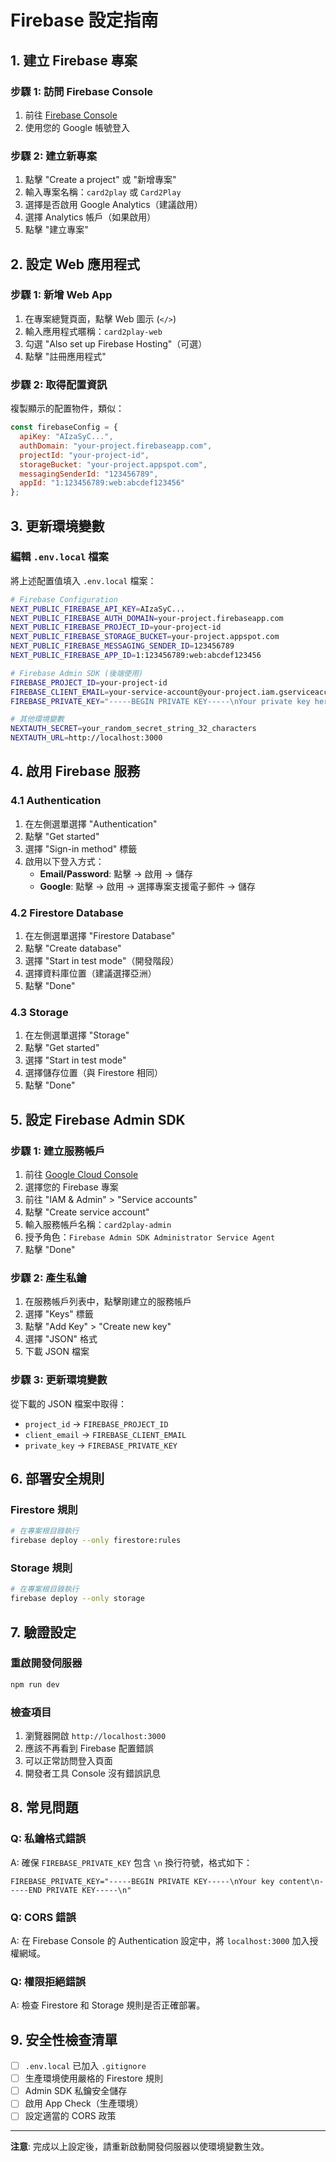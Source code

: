 # Firebase 設定指南

## 1. 建立 Firebase 專案

### 步驟 1: 訪問 Firebase Console
1. 前往 [Firebase Console](https://console.firebase.google.com/)
2. 使用您的 Google 帳號登入

### 步驟 2: 建立新專案
1. 點擊 "Create a project" 或 "新增專案"
2. 輸入專案名稱：`card2play` 或 `Card2Play`
3. 選擇是否啟用 Google Analytics（建議啟用）
4. 選擇 Analytics 帳戶（如果啟用）
5. 點擊 "建立專案"

## 2. 設定 Web 應用程式

### 步驟 1: 新增 Web App
1. 在專案總覽頁面，點擊 Web 圖示 (`</>`)
2. 輸入應用程式暱稱：`card2play-web`
3. 勾選 "Also set up Firebase Hosting"（可選）
4. 點擊 "註冊應用程式"

### 步驟 2: 取得配置資訊
複製顯示的配置物件，類似：
```javascript
const firebaseConfig = {
  apiKey: "AIzaSyC...",
  authDomain: "your-project.firebaseapp.com",
  projectId: "your-project-id",
  storageBucket: "your-project.appspot.com",
  messagingSenderId: "123456789",
  appId: "1:123456789:web:abcdef123456"
};
```

## 3. 更新環境變數

### 編輯 `.env.local` 檔案
將上述配置值填入 `.env.local` 檔案：

```bash
# Firebase Configuration
NEXT_PUBLIC_FIREBASE_API_KEY=AIzaSyC...
NEXT_PUBLIC_FIREBASE_AUTH_DOMAIN=your-project.firebaseapp.com
NEXT_PUBLIC_FIREBASE_PROJECT_ID=your-project-id
NEXT_PUBLIC_FIREBASE_STORAGE_BUCKET=your-project.appspot.com
NEXT_PUBLIC_FIREBASE_MESSAGING_SENDER_ID=123456789
NEXT_PUBLIC_FIREBASE_APP_ID=1:123456789:web:abcdef123456

# Firebase Admin SDK (後端使用)
FIREBASE_PROJECT_ID=your-project-id
FIREBASE_CLIENT_EMAIL=your-service-account@your-project.iam.gserviceaccount.com
FIREBASE_PRIVATE_KEY="-----BEGIN PRIVATE KEY-----\nYour private key here\n-----END PRIVATE KEY-----\n"

# 其他環境變數
NEXTAUTH_SECRET=your_random_secret_string_32_characters
NEXTAUTH_URL=http://localhost:3000
```

## 4. 啟用 Firebase 服務

### 4.1 Authentication
1. 在左側選單選擇 "Authentication"
2. 點擊 "Get started"
3. 選擇 "Sign-in method" 標籤
4. 啟用以下登入方式：
   - **Email/Password**: 點擊 → 啟用 → 儲存
   - **Google**: 點擊 → 啟用 → 選擇專案支援電子郵件 → 儲存

### 4.2 Firestore Database
1. 在左側選單選擇 "Firestore Database"
2. 點擊 "Create database"
3. 選擇 "Start in test mode"（開發階段）
4. 選擇資料庫位置（建議選擇亞洲）
5. 點擊 "Done"

### 4.3 Storage
1. 在左側選單選擇 "Storage"
2. 點擊 "Get started"
3. 選擇 "Start in test mode"
4. 選擇儲存位置（與 Firestore 相同）
5. 點擊 "Done"

## 5. 設定 Firebase Admin SDK

### 步驟 1: 建立服務帳戶
1. 前往 [Google Cloud Console](https://console.cloud.google.com/)
2. 選擇您的 Firebase 專案
3. 前往 "IAM & Admin" > "Service accounts"
4. 點擊 "Create service account"
5. 輸入服務帳戶名稱：`card2play-admin`
6. 授予角色：`Firebase Admin SDK Administrator Service Agent`
7. 點擊 "Done"

### 步驟 2: 產生私鑰
1. 在服務帳戶列表中，點擊剛建立的服務帳戶
2. 選擇 "Keys" 標籤
3. 點擊 "Add Key" > "Create new key"
4. 選擇 "JSON" 格式
5. 下載 JSON 檔案

### 步驟 3: 更新環境變數
從下載的 JSON 檔案中取得：
- `project_id` → `FIREBASE_PROJECT_ID`
- `client_email` → `FIREBASE_CLIENT_EMAIL`  
- `private_key` → `FIREBASE_PRIVATE_KEY`

## 6. 部署安全規則

### Firestore 規則
```bash
# 在專案根目錄執行
firebase deploy --only firestore:rules
```

### Storage 規則  
```bash
# 在專案根目錄執行
firebase deploy --only storage
```

## 7. 驗證設定

### 重啟開發伺服器
```bash
npm run dev
```

### 檢查項目
1. 瀏覽器開啟 `http://localhost:3000`
2. 應該不再看到 Firebase 配置錯誤
3. 可以正常訪問登入頁面
4. 開發者工具 Console 沒有錯誤訊息

## 8. 常見問題

### Q: 私鑰格式錯誤
A: 確保 `FIREBASE_PRIVATE_KEY` 包含 `\n` 換行符號，格式如下：
```
FIREBASE_PRIVATE_KEY="-----BEGIN PRIVATE KEY-----\nYour key content\n-----END PRIVATE KEY-----\n"
```

### Q: CORS 錯誤
A: 在 Firebase Console 的 Authentication 設定中，將 `localhost:3000` 加入授權網域。

### Q: 權限拒絕錯誤
A: 檢查 Firestore 和 Storage 規則是否正確部署。

## 9. 安全性檢查清單

- [ ] `.env.local` 已加入 `.gitignore`
- [ ] 生產環境使用嚴格的 Firestore 規則
- [ ] Admin SDK 私鑰安全儲存
- [ ] 啟用 App Check（生產環境）
- [ ] 設定適當的 CORS 政策

---

**注意**: 完成以上設定後，請重新啟動開發伺服器以使環境變數生效。